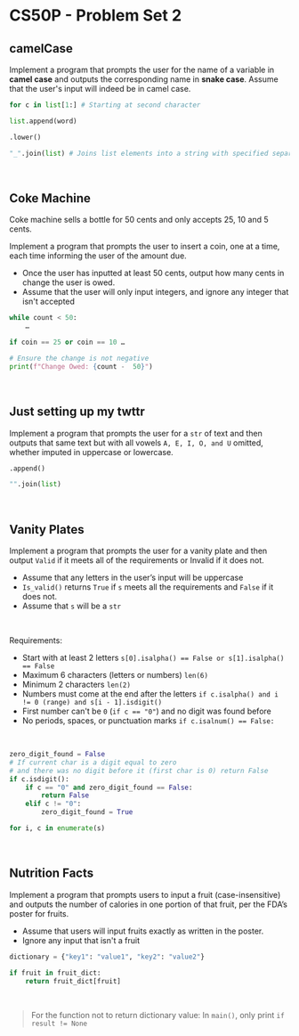 # CS50P - Problem Set 2

## camelCase
Implement a program that prompts the user for the name of a variable in **camel case** and outputs the corresponding name in **snake case**. Assume that the user's input will indeed be in camel case.
```py
for c in list[1:] # Starting at second character
```
```py
list.append(word)
```
```py
.lower()
```
```py
"_".join(list) # Joins list elements into a string with specified separator
```
<br>

## Coke Machine
Coke machine sells a bottle for 50 cents and only accepts 25, 10 and 5 cents.

Implement a program that prompts the user to insert a coin, one at a time, each time informing the user of the amount due.

- Once the user has inputted at least 50 cents, output how many cents in change the user is owed.
- Assume that the user will only input integers, and ignore any integer that isn't accepted
```py
while count < 50:
    …
```
```py
if coin == 25 or coin == 10 …
```
```py
# Ensure the change is not negative
print(f"Change Owed: {count -  50}")
```
<br>

## Just setting up my twttr
Implement a program that prompts the user for a `str` of text and then outputs that same text but with all vowels `A, E, I, O, and U` omitted, whether imputed in uppercase or lowercase.
```py
.append()
```
```py
"".join(list)
```
<br>

## Vanity Plates
Implement a program that prompts the user for a vanity plate and then output `Valid` if it meets all of the requirements or Invalid if it does not.

- Assume that any letters in the user’s input will be uppercase
- `Is_valid()` returns `True` if `s` meets all the requirements and `False` if it does not.
- Assume that `s` will be a `str`
<br>

Requirements:
- Start with at least 2 letters `s[0].isalpha() == False or s[1].isalpha() == False`
- Maximum 6 characters (letters or numbers) `len(6)`
- Minimum 2 characters `len(2)`
- Numbers must come at the end after the letters `if c.isalpha() and i != 0 (range) and s[i - 1].isdigit()`
- First number can't be `0` (`if c == "0"`) and no digit was found before
- No periods, spaces, or punctuation marks `if c.isalnum() == False:`

<br>

```py
zero_digit_found = False
# If current char is a digit equal to zero
# and there was no digit before it (first char is 0) return False
if c.isdigit():
    if c == "0" and zero_digit_found == False:
        return False
    elif c != "0":
        zero_digit_found = True
```
```py
for i, c in enumerate(s)
```
<br>

## Nutrition Facts
Implement a program that prompts users to input a fruit (case-insensitive) and outputs the number of calories in one portion of that fruit, per the FDA’s poster for fruits.
- Assume that users will input fruits exactly as written in the poster.
- Ignore any input that isn't a fruit

```py
dictionary = {"key1": "value1", "key2": "value2"}

if fruit in fruit_dict:
	return fruit_dict[fruit]
```
<br>

> For the function not to return dictionary value: In `main()`, only print `if result != None`
